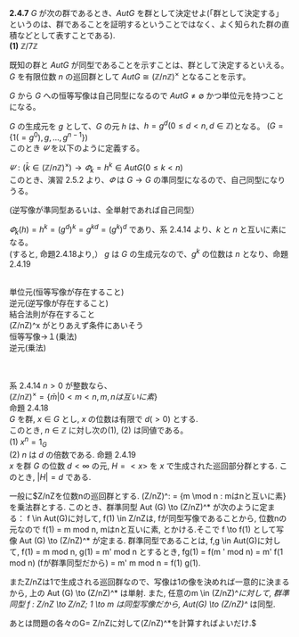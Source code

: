 
**2.4.7** $G$ が次の群であるとき、$AutG$ を群として決定せよ(「群として決定する」というのは、群であることを証明するということではなく、よく知られた群の直積などとして表すことである).
<br>
**(1)** $\mathbb{Z}/7\mathbb{Z}$

既知の群と $AutG$ が同型であることを示すことは、群として決定するといえる。<br>
$G$ を有限位数 $n$ の巡回群として $AutG {\cong} (\mathbb{Z}/n\mathbb{Z})^{×}$ となることを示す。

$G$ から $G$ への恒等写像は自己同型になるので $AutG \ne \emptyset$
かつ単位元を持つことになる。

$G$ の生成元を $g$ として、$G$ の元 $h$ は、$h = g^d(0 \le d < n, d \in \mathbb{Z})$となる。
$(G=\{1(=g^0),g,...,g^{n-1}\})$<br>
このとき $\varPsi$ を以下のように定義する。

$\varPsi:(\bar{k}\in(\mathbb{Z}/n\mathbb{Z})^{×})\to\varPhi_{\bar{k}}=h^k\in AutG(0\le k < n)$
<br>
このとき、演習 2.5.2 より、$\varPhi$ は $G\to G$ の準同型になるので、自己同型になりうる。

(逆写像が準同型あるいは、全単射であれば自己同型）

$\varPhi_{\bar{k}}(h) = h^k = (g^d)^k = g^{kd} = (g^k)^d$ であり、系 2.4.14 より、$k$ と $n$ と互いに素になる。<br>
(すると, 命題2.4.18より,） $g$ は $G$ の生成元なので、$g^k$ の位数は $n$ となり、命題2.4.19



<br>
単位元(恒等写像が存在すること) <br>
逆元(逆写像が存在すること) <br>
結合法則が存在すること <br>
(Z/nZ)^x がとりあえず条件にあいそう <br>
恒等写像→１(乗法) <br>
逆元(乗法) <br>
<br>
<br>

系 2.4.14 $n > 0$ が整数なら、<br>
$(\mathbb{Z}/n\mathbb{Z})^{×} = \{\bar{m} | 0 < m < n, m, n は互いに素\}$
<br>
命題 2.4.18<br>
$G$ を群, $x \in G$ とし, $x$ の位数は有限で $d(>0)$ とする.<br>
このとき, $n \in \mathbb{Z}$ に対し次の(1), (2) は同値である。<br>
(1) $x^n = 1_G$<br>
(2) $n$ は $d$ の倍数である.<bn>
命題 2.4.19<br>
$x$ を群 $G$ の位数 $d < \infty$ の元, $H = <x>$ を $x$ で生成された巡回部分群とする. このとき, $|H| = d$ である.<br>

一般に$Z/nZを位数nの巡回群とする.
(Z/nZ)^: = {m \mod n : mはnと互いに素}
を乗法群とする.
このとき、群準同型
Aut (G) \to (Z/nZ)^*
が次のように定まる：
f \in Aut(G)に対して, f(1) \in Z/nZは, fが同型写像であることから, 位数nの元なので
f(1) = m mod n, mはnと互いに素,
とかける.そこで
f \to f(1)
として写像
Aut (G) \to (Z/nZ)^*
が定まる.
群準同型であることは,
f,g \in Aut(G)に対して,
f(1) = m mod n, g(1) = m' mod n
とするとき,
fg(1) = f(m ' mod n) = m' f(1 mod n) (fが群準同型だから)
= m' m mod n = f(1) g(1).

またZ/nZは1で生成される巡回群なので、写像は1の像を決めれば一意的に決まるから, 上の Aut (G) \to (Z/nZ)^* は単射.
また, 任意のm \in (Z/nZ)^*に対して, 群準同型
f : Z/nZ \to Z/nZ; 1 \to m
は同型写像だから,
Aut(G) \to (Z/nZ)^*
は同型.

あとは問題の各々のG= Z/nZに対して(Z/nZ)^*を計算すればよいだけ.$